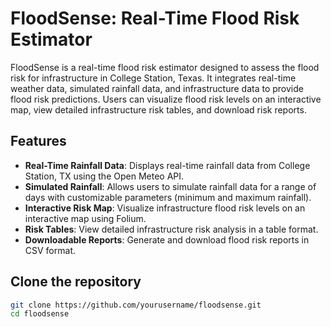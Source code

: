 # FloodSense: Real-Time Flood Risk Estimator

FloodSense is a real-time flood risk estimator designed to assess the flood risk for infrastructure in College Station, Texas. It integrates real-time weather data, simulated rainfall data, and infrastructure data to provide flood risk predictions. Users can visualize flood risk levels on an interactive map, view detailed infrastructure risk tables, and download risk reports.

## Features

- **Real-Time Rainfall Data**: Displays real-time rainfall data from College Station, TX using the Open Meteo API.
- **Simulated Rainfall**: Allows users to simulate rainfall data for a range of days with customizable parameters (minimum and maximum rainfall).
- **Interactive Risk Map**: Visualize infrastructure flood risk levels on an interactive map using Folium.
- **Risk Tables**: View detailed infrastructure risk analysis in a table format.
- **Downloadable Reports**: Generate and download flood risk reports in CSV format.
  
## Clone the repository

   ```bash
   git clone https://github.com/yourusername/floodsense.git
   cd floodsense
